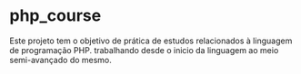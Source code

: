 # php_course
Este projeto tem o objetivo de prática de estudos relacionados à linguagem de programação PHP. trabalhando desde o inicio da linguagem ao meio semi-avançado do mesmo.
